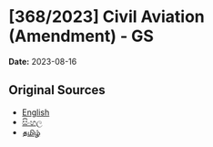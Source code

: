 # [368/2023] Civil Aviation (Amendment) - GS

**Date:** 2023-08-16

## Original Sources

- [English](https://documents.gov.lk/view/bills/2023/8/368-2023_E.pdf)
- [සිංහල](https://documents.gov.lk/view/bills/2023/8/368-2023_S.pdf)
- [தமிழ்](https://documents.gov.lk/view/bills/2023/8/368-2023_T.pdf)

